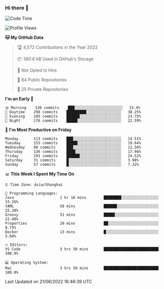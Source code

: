 ### Hi there 👋

<!--
**qbosen/qbosen** is a ✨ _special_ ✨ repository because its `README.md` (this file) appears on your GitHub profile.

Here are some ideas to get you started:

- 🔭 I’m currently working on ...
- 🌱 I’m currently learning ...
- 👯 I’m looking to collaborate on ...
- 🤔 I’m looking for help with ...
- 💬 Ask me about ...
- 📫 How to reach me: ...
- 😄 Pronouns: ...
- ⚡ Fun fact: ...
-->

<!--START_SECTION:waka-->
![Code Time](http://img.shields.io/badge/Code%20Time-0%20secs-blue)

![Profile Views](http://img.shields.io/badge/Profile%20Views-8-blue)

**🐱 My GitHub Data** 

> 🏆 4,572 Contributions in the Year 2022
 > 
> 📦 380.6 kB Used in GitHub's Storage 
 > 
> 🚫 Not Opted to Hire
 > 
> 📜 84 Public Repositories 
 > 
> 🔑 25 Private Repositories  
 > 
**I'm an Early 🐤** 

```text
🌞 Morning    120 commits    ███░░░░░░░░░░░░░░░░░░░░░░   15.4% 
🌆 Daytime    298 commits    █████████░░░░░░░░░░░░░░░░   38.25% 
🌃 Evening    185 commits    ██████░░░░░░░░░░░░░░░░░░░   23.75% 
🌙 Night      176 commits    █████░░░░░░░░░░░░░░░░░░░░   22.59%

```
📅 **I'm Most Productive on Friday** 

```text
Monday       113 commits    ███░░░░░░░░░░░░░░░░░░░░░░   14.51% 
Tuesday      153 commits    █████░░░░░░░░░░░░░░░░░░░░   19.64% 
Wednesday    98 commits     ███░░░░░░░░░░░░░░░░░░░░░░   12.58% 
Thursday     136 commits    ████░░░░░░░░░░░░░░░░░░░░░   17.46% 
Friday       191 commits    ██████░░░░░░░░░░░░░░░░░░░   24.52% 
Saturday     31 commits     █░░░░░░░░░░░░░░░░░░░░░░░░   3.98% 
Sunday       57 commits     █░░░░░░░░░░░░░░░░░░░░░░░░   7.32%

```


📊 **This Week I Spent My Time On** 

```text
⌚︎ Time Zone: Asia/Shanghai

💬 Programming Languages: 
Java                     1 hr 16 mins        ████████░░░░░░░░░░░░░░░░░   33.26% 
YAML                     58 mins             ██████░░░░░░░░░░░░░░░░░░░   25.28% 
Groovy                   51 mins             █████░░░░░░░░░░░░░░░░░░░░   22.48% 
Properties               20 mins             ██░░░░░░░░░░░░░░░░░░░░░░░   8.75% 
Docker                   13 mins             █░░░░░░░░░░░░░░░░░░░░░░░░   5.68%

🔥 Editors: 
VS Code                  3 hrs 50 mins       █████████████████████████   100.0%

💻 Operating System: 
Mac                      3 hrs 50 mins       █████████████████████████   100.0%

```


 Last Updated on 21/06/2022 16:46:39 UTC
<!--END_SECTION:waka-->
